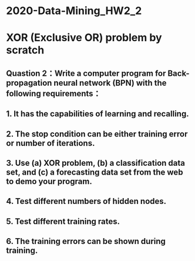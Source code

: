 # 2020-Data-Mining_HW2_2
# XOR (Exclusive OR) problem by scratch
## Quastion 2：Write a computer program for Back-propagation neural network (BPN) with the following requirements：
## 1. It has the capabilities of learning and recalling.
## 2. The stop condition can be either training error or number of iterations.
## 3. Use (a) XOR problem, (b) a classification data set, and (c) a forecasting data set from the web to demo your program.
## 4. Test different numbers of hidden nodes.
## 5. Test different training rates.
## 6. The training errors can be shown during training.
